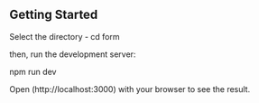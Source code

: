 ## Getting Started

Select the directory - cd form

then, run the development server:

npm run dev

Open (http://localhost:3000) with your browser to see the result.

